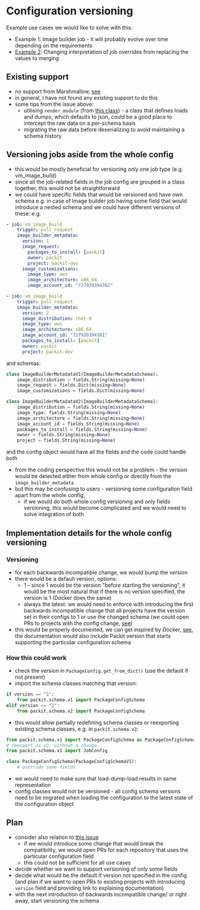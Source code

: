 # Configuration versioning

Example use cases we would like to solve with this:

- Example 1: Image builder job - it will probably evolve over time depending on the requirements
- [Example 2](https://github.com/packit/packit.dev/issues/443): Changing interpretation of job overrides from replacing the values to merging

## Existing support

- no support from Marshmallow, [see](https://github.com/marshmallow-code/marshmallow/issues/1107)
- in general, I have not found any existing support to do this
- some tips from the issue above:
  - utilising `render_module` (from [this class](https://marshmallow.readthedocs.io/en/3.0/api_reference.html#marshmallow.Schema.Meta)) - a class that defines loads and dumps, which defaults to json,
    could be a good place to intercept the raw data on a per-schema basis
  - migrating the raw data before deserializing to avoid maintaining a schema history

## Versioning jobs aside from the whole config

- this would be mostly beneficial for versioning only one job type (e.g. vm_image_build)
- since all the job-related fields in the job config are grouped in a class together, this would not be straightforward
- we could have specific fields that would be versioned and have own schema
  e.g. in case of Image builder job having some field that would introduce a nested schema
  and we could have different versions of these: e.g.

```yaml
- job: vm_image_build
    trigger: pull_request
    image_builder_metadata:
      version: 1
      image_request:
        packages_to_install: [packit]
        owner: packit
        project: packit-dev
      image_customizations:
        image_type: aws
        image_architecture: x86_64
        image_account_id: "727920394381"
```

```yaml
- job: vm_image_build
    trigger: pull_request
    image_builder_metadata:
      version: 2
      image_distribution: rhel-8
      image_type: aws
      image_architecture: x86_64
      image_account_id: "727920394381"
      packages_to_install: [packit]
      owner: packit
      project: packit-dev
```

and schemas:

```python
class ImageBuilderMetadataV1(ImageBuilderMetadataSchema):
    image_distribution = fields.String(missing=None)
    image_request = fields.Dict(missing=None)
    image_customizations = fields.Dict(missing=None)
```

```python
class ImageBuilderMetadataV2(ImageBuilderMetadataSchema):
    image_distribution = fields.String(missing=None)
    image_type: fields.String(missing=None)
    image_architecture = fields.String(missing=None)
    image_account_id = fields.String(missing=None)
    packages_to_install = fields.String(missing=None)
    owner = fields.String(missing=None)
    project = fields.String(missing=None)
```

and the config object would have all the fields and the code could handle both

- from the coding perspective this would not be a problem - the version would be detected either from whole config
  or directly from the `image_builder_metadata`
- but this may be confusing to users - versioning some configuration field apart from the whole config,
  - if we would do both whole config versioning and only fields versioning, this would become
    complicated and we would need to solve integration of both

## Implementation details for the whole config versioning

### Versioning

- for each backwards incompatible change, we would bump the version
- there would be a default version, options:
  - 1 - since 1 would be the version "before starting the versioning", it would be the most
    natural that if there is no version specified, the version is 1 (Docker does the same)
  - always the latest: we would need to enforce with introducing the first backwards incompatible change
    that all projects have the version set in their configs to 1 or use the changed schema (we could
    open PRs to projects with the config change, [see](https://github.com/packit/research/issues/159))
- this would be properly documented, we can get inspired by Docker,
  [see](https://docs.docker.com/compose/compose-file/compose-versioning/#versioning), the documentation
  would also include Packit version that starts supporting the particular configuration schema

### How this could work

- check the version in `PackageConfig.get_from_dict()` (use the default if not present)
- import the schema classes matching that version:

```python
if version == "1":
    from packit.schema.v1 import PackageConfigSchema
elif version == "2":
    from packit.schema.v2 import PackageConfigSchema
```

- this would allow partially redefining schema classes or reexporting existing schema classes, e.g. in `packit.schema.v2`:

```python
from packit.schema.v1 import PackageConfigSchema as PackageConfigSchemaV1
# reexport as v2, without a change
from packit.schema.v1 import JobConfig

class PackageConfigSchema(PackageConfigSchemaV1):
    # override some fields
```

- we would need to make sure that load-dump-load results in same representation
- config classes would not be versioned - all config schema versions need to be migrated when loading
  the configuration to the latest state of the configuration object

## Plan

- consider also relation to [this issue](https://github.com/packit/research/issues/159)
  - if we would introduce some change that would break the compatibility, we would open PRs for each repository that
    uses the particular configuration field
  - this could not be sufficient for all use cases
- decide whether we want to support versioning of only some fields
- decide what would be the default if version not specified in the config (and plan
  if we want to open PRs to existing projects with introducing `version` field and providing link to
  explaining documentation)
- with the next introduction of backwards incompatible change/ or right away, start versioning the schema
